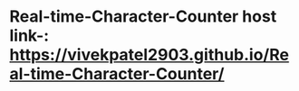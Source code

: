 # Real-time-Character-Counter host link-: https://vivekpatel2903.github.io/Real-time-Character-Counter/

